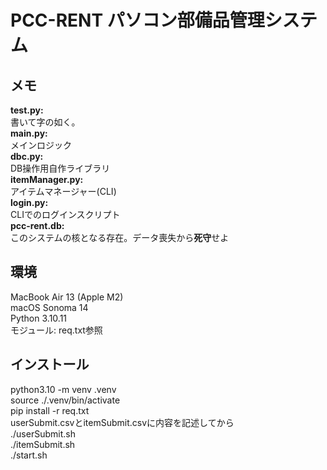 # PCC-RENT パソコン部備品管理システム

メモ  
---
**test.py:**  
書いて字の如く。  
**main.py:**  
 メインロジック  
**dbc.py:**  
 DB操作用自作ライブラリ  
**itemManager.py:**  
 アイテムマネージャー(CLI)  
**login.py:**  
CLIでのログインスクリプト  
**pcc-rent.db:**  
このシステムの核となる存在。データ喪失から**死守**せよ

## 環境
MacBook Air 13 (Apple M2)  
macOS Sonoma 14  
Python 3.10.11  
モジュール: req.txt参照  

## インストール  
python3.10 -m venv .venv  
source ./.venv/bin/activate  
pip install -r req.txt  
userSubmit.csvとitemSubmit.csvに内容を記述してから  
./userSubmit.sh  
./itemSubmit.sh  
./start.sh